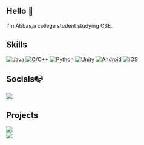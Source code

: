 ## Hello 👋
I'm Abbas,a college student studying CSE.

## Skills
[![Java](https://img.shields.io/badge/Java-ED8B00?style=for-the-badge&logo=java&logoColor=white)](https://www.oracle.com/java/)
[![C/C++](https://img.shields.io/badge/C%2FC++-00599C?style=for-the-badge&logo=c&logoColor=white)](https://www.cprogramming.com/)
[![Python](https://img.shields.io/badge/Python-3776AB?style=for-the-badge&logo=python&logoColor=white)](https://www.python.org/)
[![Unity](https://img.shields.io/badge/Unity-000000?style=for-the-badge&logo=unity&logoColor=white)](https://unity.com/)
[![Android](https://img.shields.io/badge/Android-3DDC84?style=for-the-badge&logo=android&logoColor=white)](https://developer.android.com/)
[![iOS](https://img.shields.io/badge/iOS-000000?style=for-the-badge&logo=apple&logoColor=white)](https://developer.apple.com/ios/)

## Socials📭<br>
<a href="https:// github.com/babaabbas"><img src="https://img.shields.io/badge/linkendin%20 %20 -4287f5" /></a>

## Projects
<a href="https://github.com/babaabbas/movie-recommendation-system"><img src="https://img.shields.io/badge/Movie Recommendation System%20 %20 -515357" /></a><br>
<a href="https://github.com/babaabbas/Image-Recognition-App"><img src="https://img.shields.io/badge/Image-Recognition App%20 %20 -515357" /></a>


